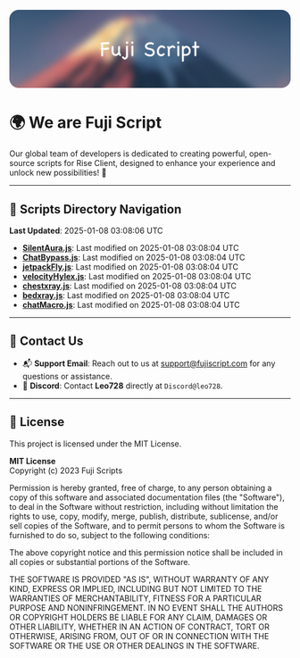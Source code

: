 ![Banner](.github/b.webp)

# 🌍 **We are Fuji Script**

Our global team of developers is dedicated to creating powerful, open-source scripts for Rise Client, designed to enhance your experience and unlock new possibilities! 🌟

---
<!-- SCRIPTS_NAVIGATION_START -->
## 📂 **Scripts Directory Navigation**

**Last Updated**: 2025-01-08 03:08:06 UTC

- **[SilentAura.js](scripts/SilentAura.js)**: Last modified on 2025-01-08 03:08:04 UTC
- **[ChatBypass.js](scripts/ChatBypass.js)**: Last modified on 2025-01-08 03:08:04 UTC
- **[jetpackFly.js](scripts/jetpackFly.js)**: Last modified on 2025-01-08 03:08:04 UTC
- **[velocityHylex.js](scripts/velocityHylex.js)**: Last modified on 2025-01-08 03:08:04 UTC
- **[chestxray.js](scripts/chestxray.js)**: Last modified on 2025-01-08 03:08:04 UTC
- **[bedxray.js](scripts/bedxray.js)**: Last modified on 2025-01-08 03:08:04 UTC
- **[chatMacro.js](scripts/chatMacro.js)**: Last modified on 2025-01-08 03:08:04 UTC

<!-- SCRIPTS_NAVIGATION_END -->

---

## 💬 **Contact Us**  
- 📬 **Support Email**: Reach out to us at [support@fujiscript.com](mailto:support@fujiscript.com) for any questions or assistance.  
- 💬 **Discord**: Contact **Leo728** directly at `Discord@leo728`.

---

## 📜 **License**

This project is licensed under the MIT License.  

**MIT License**  
Copyright (c) 2023 Fuji Scripts  

Permission is hereby granted, free of charge, to any person obtaining a copy of this software and associated documentation files (the "Software"), to deal in the Software without restriction, including without limitation the rights to use, copy, modify, merge, publish, distribute, sublicense, and/or sell copies of the Software, and to permit persons to whom the Software is furnished to do so, subject to the following conditions:  

The above copyright notice and this permission notice shall be included in all copies or substantial portions of the Software.  

THE SOFTWARE IS PROVIDED "AS IS", WITHOUT WARRANTY OF ANY KIND, EXPRESS OR IMPLIED, INCLUDING BUT NOT LIMITED TO THE WARRANTIES OF MERCHANTABILITY, FITNESS FOR A PARTICULAR PURPOSE AND NONINFRINGEMENT. IN NO EVENT SHALL THE AUTHORS OR COPYRIGHT HOLDERS BE LIABLE FOR ANY CLAIM, DAMAGES OR OTHER LIABILITY, WHETHER IN AN ACTION OF CONTRACT, TORT OR OTHERWISE, ARISING FROM, OUT OF OR IN CONNECTION WITH THE SOFTWARE OR THE USE OR OTHER DEALINGS IN THE SOFTWARE.  
